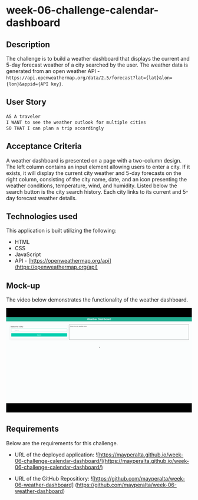 # week-06-challenge-calendar-dashboard

## Description

The challenge is to build a weather dashboard that displays the current and 5-day forecast weather of a city searched by the user. The weather data is generated from an open weather API - `https://api.openweathermap.org/data/2.5/forecast?lat={lat}&lon={lon}&appid={API key}`.

## User Story

```
AS A traveler
I WANT to see the weather outlook for multiple cities
SO THAT I can plan a trip accordingly
```

## Acceptance Criteria

A weather dashboard is presented on a page with a two-column design. The left column contains an input element allowing users to enter a city. If it exists, it will display the current city weather and 5-day forecasts on the right column, consisting of the city name, date, and an icon presenting the weather conditions, temperature, wind, and humidity. Listed below the search button is the city search history. Each city links to its current and 5-day forecast weather details. 

## Technologies used

This application is built utilizing the following:

* HTML
* CSS
* JavaScript
* API -  [https://openweathermap.org/api](https://openweathermap.org/api)

## Mock-up

The video below demonstrates the functionality of the weather dashboard.

![Watch video](./assets/image/weather-demo.gif)

## Requirements

Below are the requirements for this challenge. 

* URL of the deployed application:
![https://mayperalta.github.io/week-06-challenge-calendar-dashboard/](https://mayperalta.github.io/week-06-challenge-calendar-dashboard/)


* URL of the GitHub Repositiory:
![https://github.com/mayperalta/week-06-weather-dashboard] (https://github.com/mayperalta/week-06-weather-dashboard)
